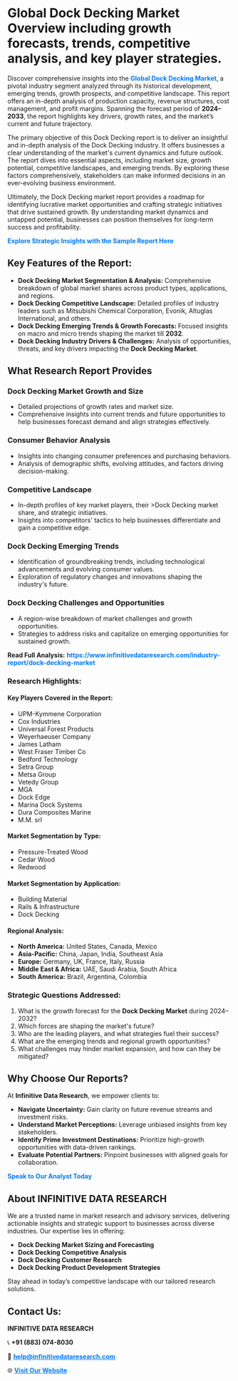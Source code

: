 <h1>Global Dock Decking Market Overview including growth forecasts, trends, competitive analysis, and key player strategies.</h1>
<p>
Discover comprehensive insights into the 
<a href="https://www.infinitivedataresearch.com/industry-report/dock-decking-market" rel="dofollow" style="color: #007BFF; text-decoration: none;"><strong>Global Dock Decking Market</strong></a>, a pivotal industry segment analyzed through its historical development, emerging trends, growth prospects, and competitive landscape. This report offers an in-depth analysis of production capacity, revenue structures, cost management, and profit margins. Spanning the forecast period of <strong>2024–2033</strong>, the report highlights key drivers, growth rates, and the market’s current and future trajectory.
</p>
<p>
The primary objective of this Dock Decking report is to deliver an insightful and in-depth analysis of the Dock Decking industry. It offers businesses a clear understanding of the market's current dynamics and future outlook. The report dives into essential aspects, including market size, growth potential, competitive landscapes, and emerging trends. By exploring these factors comprehensively, stakeholders can make informed decisions in an ever-evolving business environment.
</p>
<p>
Ultimately, the Dock Decking market report provides a roadmap for identifying lucrative market opportunities and crafting strategic initiatives that drive sustained growth. By understanding market dynamics and untapped potential, businesses can position themselves for long-term success and profitability.
</p>
<p>
<a href="https://www.infinitivedataresearch.com/request-sample/reportId=110150" style="color: #007BFF; text-decoration: none;"><strong>Explore Strategic Insights with the Sample Report Here</strong></a>
</p>

<h2>Key Features of the Report:</h2>
<ul>
<li><strong>Dock Decking Market Segmentation & Analysis:</strong> Comprehensive breakdown of global market shares across product types, applications, and regions.</li>
<li><strong>Dock Decking Competitive Landscape:</strong> Detailed profiles of industry leaders such as Mitsubishi Chemical Corporation, Evonik, Altuglas International, and others.</li>
<li><strong>Dock Decking Emerging Trends & Growth Forecasts:</strong> Focused insights on macro and micro trends shaping the market till <strong>2032</strong>.</li>
<li><strong>Dock Decking Industry Drivers & Challenges:</strong> Analysis of opportunities, threats, and key drivers impacting the <strong>Dock Decking Market</strong>.</li>
</ul>

<h2>What Research Report Provides</h2>
<h3>Dock Decking Market Growth and Size</h3>
<ul>
<li>Detailed projections of growth rates and market size.</li>
<li>Comprehensive insights into current trends and future opportunities to help businesses forecast demand and align strategies effectively.</li>
</ul>

<h3>Consumer Behavior Analysis</h3>
<ul>
<li>Insights into changing consumer preferences and purchasing behaviors.</li>
<li>Analysis of demographic shifts, evolving attitudes, and factors driving decision-making.</li>
</ul>

<h3>Competitive Landscape</h3>
<ul>
<li>In-depth profiles of key market players, their >Dock Decking market share, and strategic initiatives.</li>
<li>Insights into competitors' tactics to help businesses differentiate and gain a competitive edge.</li>
</ul>

<h3>Dock Decking Emerging Trends</h3>
<ul>
<li>Identification of groundbreaking trends, including technological advancements and evolving consumer values.</li>
<li>Exploration of regulatory changes and innovations shaping the industry's future.</li>
</ul>

<h3>Dock Decking Challenges and Opportunities</h3>
<ul>
<li>A region-wise breakdown of market challenges and growth opportunities.</li>
<li>Strategies to address risks and capitalize on emerging opportunities for sustained growth.</li>
</ul>
<p><strong>Read Full Analysis:</strong> <a href="https://www.infinitivedataresearch.com/industry-report/dock-decking-market" rel="dofollow" style="color: #007BFF; text-decoration: none;"><strong>https://www.infinitivedataresearch.com/industry-report/dock-decking-market</strong></a></p>
<h3>Research Highlights:</h3>
<h4>Key Players Covered in the Report:</h4>
<ul><li>UPM-Kymmene Corporation</li><li>Cox Industries</li><li>Universal Forest Products</li><li>Weyerhaeuser Company</li><li>James Latham</li><li>West Fraser Timber Co</li><li>Bedford Technology</li><li>Setra Group</li><li>Metsa Group</li><li>Vetedy Group</li><li>MGA</li><li>Dock Edge</li><li>Marina Dock Systems</li><li>Dura Composites Marine</li><li>M.M. srl</li></ul>
<h4>Market Segmentation by Type:</h4>
<ul><li>Pressure-Treated Wood</li><li>Cedar Wood</li><li>Redwood</li></ul>
<h4>Market Segmentation by Application:</h4>
<ul><li>Building Material</li><li>Rails &amp; Infrastructure</li><li>Dock Decking</li></ul>

<h4>Regional Analysis:</h4>
<ul>
<li><strong>North America:</strong> United States, Canada, Mexico</li>
<li><strong>Asia-Pacific:</strong> China, Japan, India, Southeast Asia</li>
<li><strong>Europe:</strong> Germany, UK, France, Italy, Russia</li>
<li><strong>Middle East & Africa:</strong> UAE, Saudi Arabia, South Africa</li>
<li><strong>South America:</strong> Brazil, Argentina, Colombia</li>
</ul>

<h3>Strategic Questions Addressed:</h3>
<ol>
<li>What is the growth forecast for the <strong>Dock Decking Market</strong> during 2024–2032?</li>
<li>Which forces are shaping the market's future?</li>
<li>Who are the leading players, and what strategies fuel their success?</li>
<li>What are the emerging trends and regional growth opportunities?</li>
<li>What challenges may hinder market expansion, and how can they be mitigated?</li>
</ol>

<h2>Why Choose Our Reports?</h2>
<p>At <strong>Infinitive Data Research</strong>, we empower clients to:</p>
<ul>
<li><strong>Navigate Uncertainty:</strong> Gain clarity on future revenue streams and investment risks.</li>
<li><strong>Understand Market Perceptions:</strong> Leverage unbiased insights from key stakeholders.</li>
<li><strong>Identify Prime Investment Destinations:</strong> Prioritize high-growth opportunities with data-driven rankings.</li>
<li><strong>Evaluate Potential Partners:</strong> Pinpoint businesses with aligned goals for collaboration.</li>
</ul>
<p><a href="https://www.infinitivedataresearch.com/industry-report/dock-decking-market" rel="dofollow" style="color: #007BFF; text-decoration: none;"><strong>Speak to Our Analyst Today</strong></a></p>

<h2>About INFINITIVE DATA RESEARCH</h2>
<p>We are a trusted name in market research and advisory services, delivering actionable insights and strategic support to businesses across diverse industries. Our expertise lies in offering:</p>
<ul>
<li><strong>Dock Decking Market Sizing and Forecasting</strong></li>
<li><strong>Dock Decking Competitive Analysis</strong></li>
<li><strong>Dock Decking Customer Research</strong></li>
<li><strong>Dock Decking Product Development Strategies</strong></li>
</ul>
<p>Stay ahead in today’s competitive landscape with our tailored research solutions.</p>

<h2>Contact Us:</h2>
<p><strong>INFINITIVE DATA RESEARCH</strong></p>
<p>📞 <strong>+91 (883) 074-8030</strong></p>
<p>📧 <strong><a href="mailto:help@infinitivedataresearch.com" style="color: #007BFF;">help@infinitivedataresearch.com</a></strong></p>
<p>🌐 <strong><a href="https://www.infinitivedataresearch.com" rel="dofollow" style="color: #007BFF;">Visit Our Website</a></strong></p>